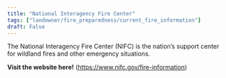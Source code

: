 ```yaml
---
title: "National Interagency Fire Center"
tags: ["landowner/fire_preparedness/current_fire_information"]
draft: False
---
```


The National Interagency Fire Center (NIFC) is the nation’s support center for wildland fires and other emergency situations. 


**Visit the website here!** (https://www.nifc.gov/fire-information)

